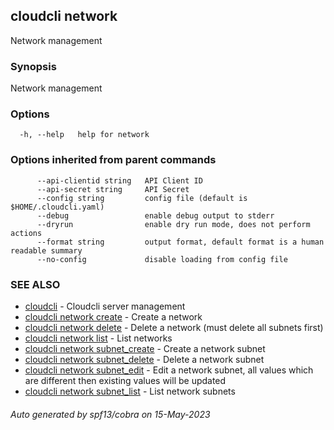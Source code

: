 ## cloudcli network

Network management

### Synopsis

Network management

### Options

```
  -h, --help   help for network
```

### Options inherited from parent commands

```
      --api-clientid string   API Client ID
      --api-secret string     API Secret
      --config string         config file (default is $HOME/.cloudcli.yaml)
      --debug                 enable debug output to stderr
      --dryrun                enable dry run mode, does not perform actions
      --format string         output format, default format is a human readable summary
      --no-config             disable loading from config file
```

### SEE ALSO

* [cloudcli](cloudcli.md)	 - Cloudcli server management
* [cloudcli network create](cloudcli_network_create.md)	 - Create a network
* [cloudcli network delete](cloudcli_network_delete.md)	 - Delete a network (must delete all subnets first)
* [cloudcli network list](cloudcli_network_list.md)	 - List networks
* [cloudcli network subnet_create](cloudcli_network_subnet_create.md)	 - Create a network subnet
* [cloudcli network subnet_delete](cloudcli_network_subnet_delete.md)	 - Delete a network subnet
* [cloudcli network subnet_edit](cloudcli_network_subnet_edit.md)	 - Edit a network subnet, all values which are different then existing values will be updated
* [cloudcli network subnet_list](cloudcli_network_subnet_list.md)	 - List network subnets

###### Auto generated by spf13/cobra on 15-May-2023
